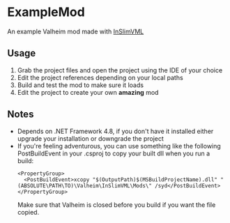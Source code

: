 ﻿# ExampleMod
An example Valheim mod made with [InSlimVML](https://github.com/PJninja/InSlimVML)

## Usage
1. Grab the project files and open the project using the IDE of your choice
2. Edit the project references depending on your local paths
3. Build and test the mod to make sure it loads
4. Edit the project to create your own **amazing** mod
## Notes
- Depends on .NET Framework 4.8, if you don't have it installed either upgrade your installation or downgrade the project
- If you're feeling adventurous, you can use something like the following PostBuildEvent in your .csproj to copy your built dll when you run a build:
  ```
  <PropertyGroup>
    <PostBuildEvent>xcopy "$(OutputPath)$(MSBuildProjectName).dll" "(ABSOLUTE\PATH\TO)\Valheim\InSlimVML\Mods\" /syd</PostBuildEvent>
  </PropertyGroup>
  ```
  Make sure that Valheim is closed before you build if you want the file copied.